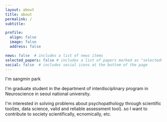 ```yaml
---
layout: about
title: about
permalink: /
subtitle: 

profile:
  align: false
  image: false
  address: false

news: false  # includes a list of news items
selected_papers: false # includes a list of papers marked as "selected={true}"
social: false  # includes social icons at the bottom of the page
---
```

I'm sangmin park

I'm graduate student in the department of interdisciplinary program in Neuroscience in seoul national university.

I'm interested in solving problems about psychopathology through scientific tool(ex, data science, valid and reliable assessment tool). so I want to contribute to society scientifically, ecnomically, etc.
